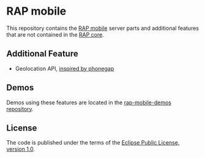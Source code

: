 RAP mobile
==========

This repository contains the [RAP mobile](http://rapmobile.eclipsesource.com) server parts and additional features that are not contained in the [RAP core](http://eclipse.org/rap/).     

Additional Feature
--------------------------
* Geolocation API, [inspired by phonegap](http://docs.phonegap.com/en/1.4.1/phonegap_geolocation_geolocation.md.html#Geolocation)

Demos
-----
Demos using these features are located in the [rap-mobile-demos repository](https://github.com/eclipsesource/rap-mobile-demos).

License
-------
The code is published under the terms of the [Eclipse Public License, version 1.0](http://www.eclipse.org/legal/epl-v10.html).